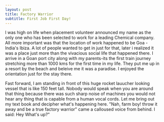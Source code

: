 ```yaml
---
layout: post
title: Factory Warrior
subtitle: First Job First Day!
---
```


I was high on life when placement volunteer announced my name as the only one who has been selected to work for a leading Chemical company. All more important was that the location of work happened to be Goa - India's Ibiza. A lot of people wanted to get in just for that, later i realized it was a place just more than the vivacious social life that happened there. I arrive in a Goan port city along with my parents-its the first train journey stretching more than 1000 kms for the first time in my life. They put me up in a resort by the beach and beleive me it was a paradise. I enjoyed the orientation just for the stay there.

Fast forward, I am standing in front of this huge rocket lauucher looking vessel that is like 150 feet tall. Nobody would speak when you are around that thing because there was such sharp noise of machines you would not hear any thing that is capable from a human vocal cords. Let me bring out my text book and decipher what's happening here. "Nah, farm boy! throw it away and be a true factory warrior" came a calloused voice from behind. I said: Hey What's up?"
